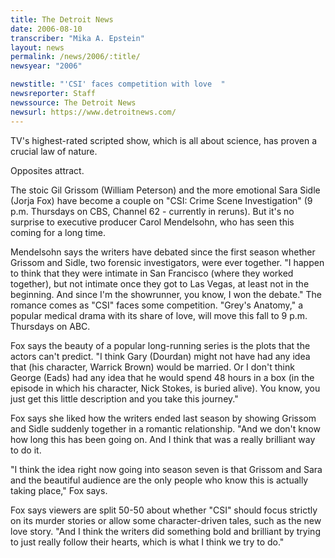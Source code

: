 ```yaml
---
title: The Detroit News
date: 2006-08-10
transcriber: "Mika A. Epstein"
layout: news
permalink: /news/2006/:title/
newsyear: "2006"

newstitle: "'CSI' faces competition with love  "
newsreporter: Staff
newssource: The Detroit News
newsurl: https://www.detroitnews.com/
---
```


TV's highest-rated scripted show, which is all about science, has proven a crucial law of nature.

Opposites attract.

The stoic Gil Grissom (William Peterson) and the more emotional Sara Sidle (Jorja Fox) have become a couple on "CSI: Crime Scene Investigation" (9 p.m. Thursdays on CBS, Channel 62 - currently in reruns). But it's no surprise to executive producer Carol Mendelsohn, who has seen this coming for a long time.

Mendelsohn says the writers have debated since the first season whether Grissom and Sidle, two forensic investigators, were ever together. "I happen to think that they were intimate in San Francisco (where they worked together), but not intimate once they got to Las Vegas, at least not in the beginning. And since I'm the showrunner, you know, I won the debate."
The romance comes as "CSI" faces some competition. "Grey's Anatomy," a popular medical drama with its share of love, will move this fall to 9 p.m. Thursdays on ABC.

Fox says the beauty of a popular long-running series is the plots that the actors can't predict. "I think Gary (Dourdan) might not have had any idea that (his character, Warrick Brown) would be married. Or I don't think George (Eads) had any idea that he would spend 48 hours in a box (in the episode in which his character, Nick Stokes, is buried alive). You know, you just get this little description and you take this journey."

Fox says she liked how the writers ended last season by showing Grissom and Sidle suddenly together in a romantic relationship. "And we don't know how long this has been going on. And I think that was a really brilliant way to do it.

"I think the idea right now going into season seven is that Grissom and Sara and the beautiful audience are the only people who know this is actually taking place," Fox says.

Fox says viewers are split 50-50 about whether "CSI" should focus strictly on its murder stories or allow some character-driven tales, such as the new love story. "And I think the writers did something bold and brilliant by trying to just really follow their hearts, which is what I think we try to do."
